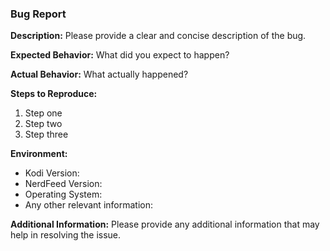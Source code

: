 ### Bug Report

**Description:**
Please provide a clear and concise description of the bug.

**Expected Behavior:**
What did you expect to happen?

**Actual Behavior:**
What actually happened?

**Steps to Reproduce:**
1. Step one
2. Step two
3. Step three

**Environment:**
- Kodi Version: 
- NerdFeed Version: 
- Operating System: 
- Any other relevant information:

**Additional Information:**
Please provide any additional information that may help in resolving the issue.
